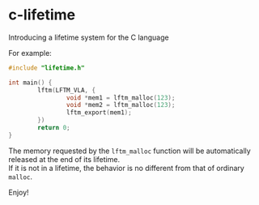 # c-lifetime
Introducing a lifetime system for the C language

For example:
```c
#include "lifetime.h"

int main() {
        lftm(LFTM_VLA, {
                void *mem1 = lftm_malloc(123);
                void *mem2 = lftm_malloc(123);
                lftm_export(mem1);
        })
        return 0;
}
```

The memory requested by the `lftm_malloc` function will be automatically released at the end of its lifetime.   
If it is not in a lifetime, the behavior is no different from that of ordinary `malloc`.

Enjoy!
